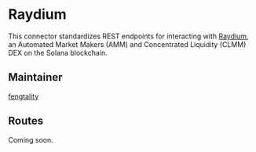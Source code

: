 # Raydium

This connector standardizes REST endpoints for interacting with [Raydium](https://raydium.io/), an Automated Market Makers (AMM) and Concentrated Liquidity (CLMM) DEX on the Solana blockchain.

## Maintainer

[fengtality](https://github.com/fengtality)

## Routes

Coming soon.
